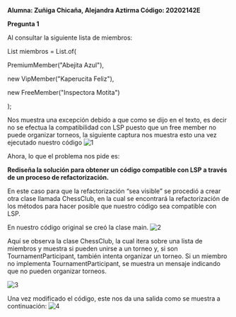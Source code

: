 <a name="br1"></a>**Alumna: Zuñiga Chicaña, Alejandra Aztirma Código: 20202142E**

**Pregunta 1**

Al consultar la siguiente lista de miembros:

List<Member> miembros = List.of(

PremiumMember("Abejita Azul"),

new VipMember("Kaperucita Feliz"),

new FreeMember("Inspectora Motita")

);

Nos muestra una excepción debido a que como se dijo en el texto, es decir no se efectua la
compatibilidad con LSP puesto que un free member no puede organizar torneos, la siguiente
captura nos muestra esto una vez ejecutado nuestro código
  ![1](https://github.com/Aztirma/CC-3S2/assets/89436252/3e43209c-9a4f-4194-a3ec-ee217a001bc4)


Ahora, lo que el problema nos pide es:

**Rediseña la solución para obtener un código compatible con LSP a través de un proceso de
refactorización.**

En este caso para que la refactorización “sea visible” se procedió a crear otra clase llamada
ChessClub, en la cual se encontrará la refactorización de los métodos para hacer posible que
nuestro código sea compatible con LSP.

En nuestro código original se creó la clase main.
![2](https://github.com/Aztirma/CC-3S2/assets/89436252/c9078136-23cf-4d9f-9c6e-5784a132c9c2)

Aquí se observa la clase ChessClub, la cual itera sobre una lista de miembros y muestra si pueden
unirse a un torneo y, si son TournamentParticipant, también intenta organizar un torneo. Si un
miembro no implementa TournamentParticipant, se muestra un mensaje indicando que no
pueden organizar torneos.

  ![3](https://github.com/Aztirma/CC-3S2/assets/89436252/175d87e4-ff80-4489-8dab-a7a770454434)

Una vez modificado el código, este nos da una salida como se muestra a continuación:
  ![4](https://github.com/Aztirma/CC-3S2/assets/89436252/bf5a15f5-30b0-46da-9c8d-46e13b9e20e4)


